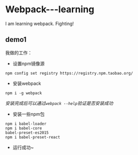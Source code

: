 # Webpack---learning
I am learning webpack. Fighting!
## demo1
我做的工作：
- 设置npm镜像源
```
npm config set registry https://registry.npm.taobao.org/
```
- 安装webpack
```
npm i -g webpack
```
*安装完成后可以通过`webpack --help`验证是否安装成功*
- 安装一些npm包
```
npm i babel-loader
npm i babel-core
babel-preset-es2015
npm i babel-preset-react
```
- 运行成功~